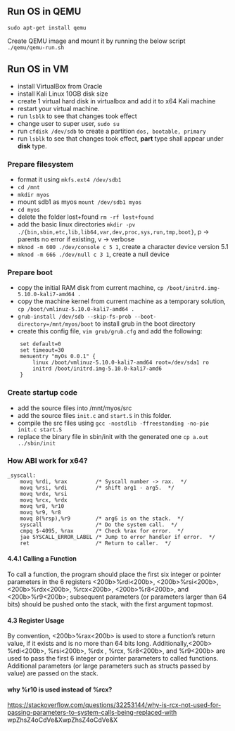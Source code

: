 ## Run OS in QEMU
`sudo apt-get install qemu`

Create QEMU image and mount it by running the below script\
`./qemu/qemu-run.sh`

## Run OS in VM
* install VirtualBox from Oracle
* install Kali Linux 10GB disk size
* create 1 virtual hard disk in virtualbox and add it to x64 Kali machine
* restart your virtual machine.
* run `lsblk` to see that changes took effect
* change user to super user, `sudo su`
* run `cfdisk /dev/sdb` to create a partition `dos, bootable, primary`
* run `lsblk` to see that changes took effect, **part** type shall appear under **disk** type.

### Prepare filesystem
* format it using `mkfs.ext4 /dev/sdb1`
* `cd /mnt`
* `mkdir myos`
* mount sdb1 as myos `mount /dev/sdb1 myos`
* `cd myos`
* delete the folder lost+found `rm -rf lost+found`
* add the basic linux directories `mkdir -pv ./{bin,sbin,etc,lib,lib64,var,dev,proc,sys,run,tmp,boot}`, p -> parents no error if existing, v -> verbose
* `mknod -m 600 ./dev/console c 5 1`, create a character device version 5.1
* `mknod -m 666 ./dev/null c 3 1`, create a null device

### Prepare boot
* copy the initial RAM disk from current machine, `cp /boot/initrd.img-5.10.0-kali7-amd64 .`
* copy the machine kernel from current machine as a temporary solution, `cp /boot/vmlinuz-5.10.0-kali7-amd64 .`
* `grub-install /dev/sdb --skip-fs-prob --boot-directory=/mnt/myos/boot` to install grub in the boot directory
* create this config file, `vim grub/grub.cfg` and add the following:
```
    set default=0
    set timeout=30
    menuentry "myOs 0.0.1" {
        linux /boot/vmlinuz-5.10.0-kali7-amd64 root=/dev/sda1 ro
        initrd /boot/initrd.img-5.10.0-kali7-amd6
    }
```

### Create startup code
* add the source files into /mnt/myos/src
* add the source files `init.c` and `start.S` in this folder.
* compile the src files using `gcc -nostdlib -ffreestanding -no-pie init.c start.S`
* replace the binary file in sbin/init with the generated one `cp a.out ../sbin/init`
### How ABI work for x64?
```
_syscall:
    movq %rdi, %rax         /* Syscall number -> rax.  */
    movq %rsi, %rdi         /* shift arg1 - arg5.  */
    movq %rdx, %rsi
    movq %rcx, %rdx
    movq %r8, %r10
    movq %r9, %r8
    movq 8(%rsp),%r9        /* arg6 is on the stack.  */
    syscall                 /* Do the system call.  */
    cmpq $-4095, %rax       /* Check %rax for error.  */
    jae SYSCALL_ERROR_LABEL /* Jump to error handler if error.  */
    ret                     /* Return to caller.  */
```
#### 4.4.1 Calling a Function
To call a function, the program should place the first six integer or pointer parameters in the
6 registers <200b>%rdi<200b>, <200b>%rsi<200b>, <200b>%rdx<200b>, %rcx<200b>, <200b>%r8<200b>, and <200b>%r9<200b>; subsequent parameters (or parameters larger than 64 bits) should be pushed onto the stack, with the first argument topmost.

#### 4.3 Register Usage
By convention, <200b>%rax<200b> is used to store a function’s return value, if it exists and is no more than 64 bits long. Additionally,<200b> %rdi<200b>, %rsi<200b>, %rdx , %rcx, %r8<200b>, and %r9<200b> are used to pass the first 6 integer or pointer parameters to called functions. Additional parameters (or large parameters such as structs passed by value) are passed on the stack.

#### why %r10 is used instead of %rcx?
https://stackoverflow.com/questions/32253144/why-is-rcx-not-used-for-passing-parameters-to-system-calls-being-replaced-with
wpZhsZ4oCdVe&XwpZhsZ4oCdVe&X
